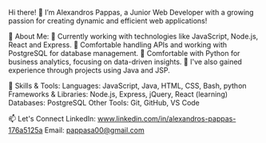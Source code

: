 Hi there! 👋
I’m Alexandros Pappas, a Junior Web Developer with a growing passion for creating dynamic and efficient web applications!

🌱 About Me:
🔹 Currently working with technologies like JavaScript, Node.js, React and Express.
🔹 Comfortable handling APIs and working with PostgreSQL for database management.
🔹 Comfortable with Python for business analytics, focusing on data-driven insights.
🔹 I've also gained experience through projects using Java and JSP.

🚀 Skills & Tools:
Languages: JavaScript, Java, HTML, CSS, Bash, python
Frameworks & Libraries: Node.js, Express, jQuery, React (learning)
Databases: PostgreSQL
Other Tools: Git, GitHub, VS Code

📫 Let's Connect
LinkedIn: www.linkedin.com/in/alexandros-pappas-176a5125a
Email: pappasa00@gmail.com
